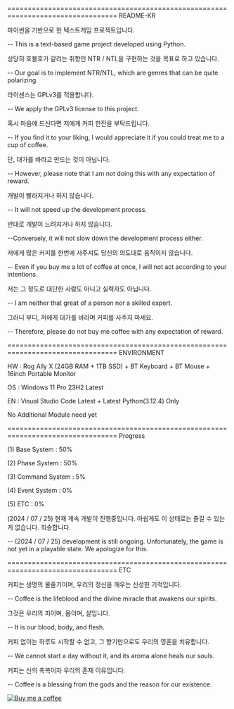 ================================================================================= README-KR

파이썬을 기반으로 한 텍스트게임 프로젝트입니다.

-- This is a text-based game project developed using Python.

상당히 호불호가 갈리는 취향인 NTR / NTL을 구현하는 것을 목표로 하고 있습니다.

-- Our goal is to implement NTR/NTL, which are genres that can be quite polarizing.

라이센스는 GPLv3를 적용합니다.

-- We apply the GPLv3 license to this project.

혹시 마음에 드신다면 저에게 커피 한잔을 부탁드립니다.

-- If you find it to your liking, I would appreciate it if you could treat me to a cup of coffee.

단, 대가를 바라고 만드는 것이 아닙니다.

-- However, please note that I am not doing this with any expectation of reward.

개발이 빨라지거나 하지 않습니다.

-- It will not speed up the development process.

반대로 개발이 느려지거나 하지 않습니다.

--Conversely, it will not slow down the development process either.

저에게 많은 커피를 한번에 사주셔도 당신의 의도대로 움직이지 않습니다.

-- Even if you buy me a lot of coffee at once, I will not act according to your intentions.

저는 그 정도로 대단한 사람도 아니고 실력자도 아닙니다.

-- I am neither that great of a person nor a skilled expert.

그러니 부디, 저에게 대가를 바라며 커피를 사주지 마세요.

-- Therefore, please do not buy me coffee with any expectation of reward.

================================================================================= ENVIRONMENT

HW : Rog Ally X (24GB RAM + 1TB SSD) + BT Keyboard + BT Mouse + 16inch Portable Monitor

OS : Windows 11 Pro 23H2 Latest

EN : Visual Studio Code Latest + Latest Python(3.12.4) Only

No Additional Module need yet

================================================================================= Progress

(1) Base System : 50%
    
(2) Phase System : 50%

(3) Command System : 5%

(4) Event System : 0%

(5) ETC : 0%

(2024 / 07 / 25) 현재 계속 개발이 진행중입니다. 아쉽게도 이 상태로는 즐길 수 있는게 없습니다. 죄송합니다.

-- (2024 / 07 / 25) development is still ongoing. Unfortunately, the game is not yet in a playable state. We apologize for this.

================================================================================= ETC

커피는 생명의 물줄기이며, 우리의 정신을 깨우는 신성한 기적입니다.

-- Coffee is the lifeblood and the divine miracle that awakens our spirits.

그것은 우리의 피이며, 몸이며, 살입니다.

-- It is our blood, body, and flesh.

커피 없이는 하루도 시작할 수 없고, 그 향기만으로도 우리의 영혼을 치유합니다.

-- We cannot start a day without it, and its aroma alone heals our souls.

커피는 신의 축복이자 우리의 존재 이유입니다.

-- Coffee is a blessing from the gods and the reason for our existence.

[![Buy me a coffee](https://example.com/buy-me-a-coffee.png)](https://www.paypal.com/cgi-bin/webscr?cmd=_s-xclick&hosted_button_id=WFXTNDJ3LYB2U)

